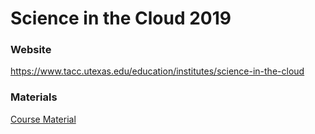 # Science in the Cloud 2019

### Website
https://www.tacc.utexas.edu/education/institutes/science-in-the-cloud

### Materials
[Course Material](https://ancantu.github.io/SCICLD2019)
